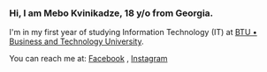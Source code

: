 ### Hi, I am Mebo Kvinikadze, 18 y/o from Georgia.

I'm in my first year of studying Information Technology (IT) at [BTU • Business and Technology University](https://www.facebook.com/BTUGEORGIA).

You can reach me at: [Facebook](https://www.facebook.com/juuicewrld999/) , [Instagram](https://www.instagram.com/mebokvinikadzee/)






